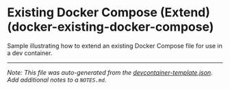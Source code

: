 
# Existing Docker Compose (Extend) (docker-existing-docker-compose)

Sample illustrating how to extend an existing Docker Compose file for use in a dev container.





---

_Note: This file was auto-generated from the [devcontainer-template.json](https://github.com/igedevOps/devcontainer-template/blob/main/src/docker-existing-docker-compose/devcontainer-template.json).  Add additional notes to a `NOTES.md`._
